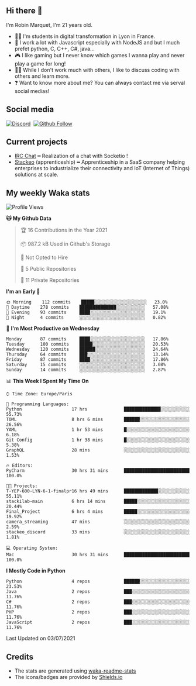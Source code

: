 ## Hi there 👋

I'm Robin Marquet, I'm 21 years old.

- 👨‍💻 I'm students in digital transformation in Lyon in France.
- 🌱 I work a lot with Javascript especially with NodeJS and but I much prefet python, C, C++, C#, java...
- 🎮 I like gaming but I never know which games I wanna play and never play a game for long!
- 👯‍♀️ While I don't work much with others, I like to discuss coding with others and learn more.
- ❓ Want to know more about me? You can always contact me via serval social medias!

## Social media

[![Discord](https://img.shields.io/discord/759460462105854022?label=rmarquet%232048&style=for-the-badge&logo=discord&logoColor=ffffff)](https://github.com/rmarquet21)
‎‎ [![Github Follow](https://img.shields.io/github/followers/rmarquet21?logo=github&logoColor=ffffff&style=for-the-badge)](https://github.com/rmarquet21)

## Current projects

- [IRC Chat](https://socket.io/) ━ Realization of a chat with Socketio !
- [Stackeo](https://www.stackeo.io/) (apprenticeship) ━ Apprenticeship in a SaaS company helping enterprises to industrialize their connectivity and IoT (Internet of Things) solutions at scale.

## My weekly Waka stats

<!--START_SECTION:waka-->
![Profile Views](http://img.shields.io/badge/Profile%20Views-2-blue)

**🐱 My Github Data** 

> 🏆 16 Contributions in the Year 2021
 > 
> 📦 987.2 kB Used in Github's Storage 
 > 
> 🚫 Not Opted to Hire
 > 
> 📜 5 Public Repositories 
 > 
> 🔑 11 Private Repositories  
 > 
**I'm an Early 🐤** 

```text
🌞 Morning    112 commits    █████░░░░░░░░░░░░░░░░░░░░   23.0% 
🌆 Daytime    278 commits    ██████████████░░░░░░░░░░░   57.08% 
🌃 Evening    93 commits     ████░░░░░░░░░░░░░░░░░░░░░   19.1% 
🌙 Night      4 commits      ░░░░░░░░░░░░░░░░░░░░░░░░░   0.82%

```
📅 **I'm Most Productive on Wednesday** 

```text
Monday       87 commits     ████░░░░░░░░░░░░░░░░░░░░░   17.86% 
Tuesday      100 commits    █████░░░░░░░░░░░░░░░░░░░░   20.53% 
Wednesday    120 commits    ██████░░░░░░░░░░░░░░░░░░░   24.64% 
Thursday     64 commits     ███░░░░░░░░░░░░░░░░░░░░░░   13.14% 
Friday       87 commits     ████░░░░░░░░░░░░░░░░░░░░░   17.86% 
Saturday     15 commits     ░░░░░░░░░░░░░░░░░░░░░░░░░   3.08% 
Sunday       14 commits     ░░░░░░░░░░░░░░░░░░░░░░░░░   2.87%

```


📊 **This Week I Spent My Time On** 

```text
⌚︎ Time Zone: Europe/Paris

💬 Programming Languages: 
Python                   17 hrs              ██████████████░░░░░░░░░░░   55.73% 
TOML                     8 hrs 6 mins        ██████░░░░░░░░░░░░░░░░░░░   26.56% 
YAML                     1 hr 53 mins        █░░░░░░░░░░░░░░░░░░░░░░░░   6.18% 
Git Config               1 hr 38 mins        █░░░░░░░░░░░░░░░░░░░░░░░░   5.38% 
GraphQL                  28 mins             ░░░░░░░░░░░░░░░░░░░░░░░░░   1.53%

🔥 Editors: 
PyCharm                  30 hrs 31 mins      █████████████████████████   100.0%

🐱‍💻 Projects: 
T-YEP-600-LYN-6-1-finalpr16 hrs 49 mins      █████████████░░░░░░░░░░░░   55.11% 
stackilab-main           6 hrs 14 mins       █████░░░░░░░░░░░░░░░░░░░░   20.44% 
Final_Project            6 hrs 4 mins        █████░░░░░░░░░░░░░░░░░░░░   19.92% 
camera_streaming         47 mins             ░░░░░░░░░░░░░░░░░░░░░░░░░   2.59% 
stackeo_discord          33 mins             ░░░░░░░░░░░░░░░░░░░░░░░░░   1.81%

💻 Operating System: 
Mac                      30 hrs 31 mins      █████████████████████████   100.0%

```

**I Mostly Code in Python** 

```text
Python                   4 repos             ██████░░░░░░░░░░░░░░░░░░░   23.53% 
Java                     2 repos             ███░░░░░░░░░░░░░░░░░░░░░░   11.76% 
C#                       2 repos             ███░░░░░░░░░░░░░░░░░░░░░░   11.76% 
PHP                      2 repos             ███░░░░░░░░░░░░░░░░░░░░░░   11.76% 
JavaScript               2 repos             ███░░░░░░░░░░░░░░░░░░░░░░   11.76%

```



 Last Updated on 03/07/2021
<!--END_SECTION:waka-->

## Credits

- The stats are generated using [waka-readme-stats](https://github.com/anmol098/waka-readme-stats)
- The icons/badges are provided by [Shields.io](https://shields.io/)
